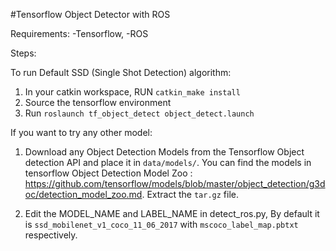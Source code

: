 #Tensorflow Object Detector with ROS

Requirements:
-Tensorflow,
-ROS

Steps:

To run Default SSD (Single Shot Detection) algorithm:
1) In your catkin workspace, RUN `catkin_make install`
2) Source the tensorflow environment
3) Run `roslaunch tf_object_detect object_detect.launch`

If you want to try any other model:
1) Download any Object Detection Models from the Tensorflow Object detection API and place it in `data/models/`. 
You can find the models in tensorflow Object Detection Model Zoo : https://github.com/tensorflow/models/blob/master/object_detection/g3doc/detection_model_zoo.md. Extract the `tar.gz` file.  

2) Edit the MODEL_NAME and LABEL_NAME in detect_ros.py, By default it is `ssd_mobilenet_v1_coco_11_06_2017` with `mscoco_label_map.pbtxt` respectively. 


